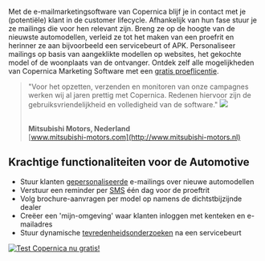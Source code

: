 Met de e-mailmarketingsoftware van Copernica blijf je in contact met je
(potentiële) klant in de customer lifecycle. Afhankelijk van hun fase
stuur je ze mailings die voor hen relevant zijn. Breng ze op de hoogte
van de nieuwste automodellen, verleid ze tot het maken van een proefrit
en herinner ze aan bijvoorbeeld een servicebeurt of APK. Personaliseer
mailings op basis van aangeklikte modellen op websites, het gekochte
model of de woonplaats van de ontvanger. Ontdek zelf alle mogelijkheden
van Copernica Marketing Software met een [gratis
proeflicentie](https://www.copernica.com/nl/copernica-proberen "Probeer Copernica gratis").

> "Voor het opzetten, verzenden en monitoren van onze campagnes werken
> wij al jaren prettig met Copernica. Redenen hiervoor zijn de
> gebruiksvriendelijkheid en volledigheid van de software."
> ![](testimonials/mitsubishimotors.png)
>
> \
> **Mitsubishi Motors, Nederland**\
> [www.mitsubishi-motors.com](http://www.mitsubishi-motors.nl)

Krachtige functionaliteiten voor de Automotive
----------------------------------------------

-   Stuur klanten
    [gepersonaliseerde](http://www.copernica.com/nl/functies/e-mailings/maak-zelf-slimme-e-mailings "gepersonaliseerde")
    e-mailings over nieuwe automodellen
-   Verstuur een reminder per
    [SMS](http://www.copernica.com/nl/functies/mobile/sms-bericht-verzenden "SMS")
    één dag voor de proeftrit
-   Volg brochure-aanvragen per model op namens de dichtstbijzijnde
    dealer
-   Creëer een 'mijn-omgeving' waar klanten inloggen met kenteken en
    e-mailadres
-   Stuur dynamische
    [tevredenheidsonderzoeken](http://www.copernica.com/nl/functies/webpaginas/enquetes "tevredenheidsonderzoeken")
    na een servicebeurt

[![Test Copernica nu
gratis!](Copernicacom/nl-cta-try-copernica-small.png)](http://www.copernica.com/nl/copernica-proberen "Test Copernica nu gratis!")
